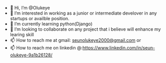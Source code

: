 - 👋 Hi, I’m @Olukeye
- 👀 I’m interested in working as a junior or intermediate develover in any startups or availble position.
- 🌱 I’m currently learning python(Django)
- 💞️ I’m looking to collaborate on any project that i believe will enhance my learing skill
- 📫 How to reach me at gmail: seunolukeye2000@gmail.com or
- 📫 How to reach me on linkedin @:https://www.linkedin.com/in/seun-olukeye-9a1b26128/

<!---
Olukeye/Olukeye is a ✨ special ✨ repository because its `README.md` (this file) appears on your GitHub profile.
You can click the Preview link to take a look at your changes.
--->
